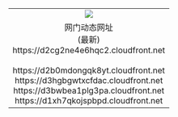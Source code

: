 ﻿<table>
  <tr></tr>
  <tr><td colspan=2 align=center><img src="https://d2cg2ne4e6hqc2.cloudfront.net/Up/oGate.jpg" /></td></tr>
  <tr><td colspan=2 align=center>网门动态网址<br/>(最新)
<br>https://d2cg2ne4e6hqc2.cloudfront.net
<br/>
<br>https://d2b0mdongqk8yt.cloudfront.net
<br>https://d3hgbgwtxcfdac.cloudfront.net
<br>https://d3bwbea1plg3pa.cloudfront.net
<br>https://d1xh7qkojspbpd.cloudfront.net
    </td>
  </tr>
</table>
